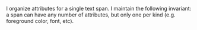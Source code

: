 I organize attributes for a single text span.
I maintain the following invariant: a span can have any number of attributes, but only one per kind (e.g. foreground color, font, etc).